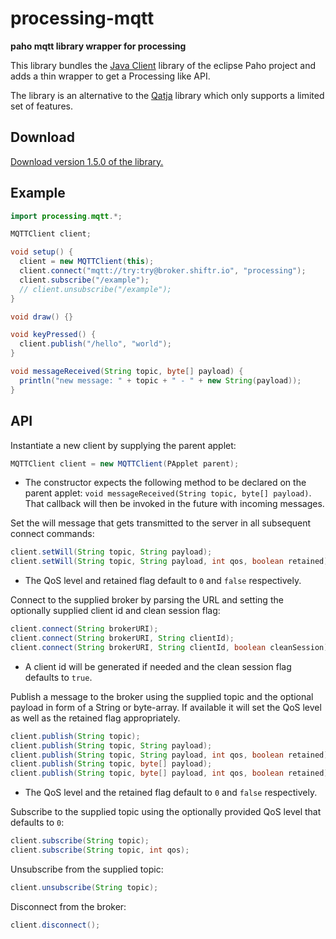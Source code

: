 # processing-mqtt

**paho mqtt library wrapper for processing**

This library bundles the [Java Client](https://eclipse.org/paho/clients/java/) library of the eclipse Paho project and adds a thin wrapper to get a Processing like API.

The library is an alternative to the [Qatja](https://github.com/Qatja/processing) library which only supports a limited set of features.

## Download

[Download version 1.5.0 of the library.](https://github.com/256dpi/processing-mqtt/releases/download/v1.5.0/mqtt.zip)

## Example

```java
import processing.mqtt.*;

MQTTClient client;

void setup() {
  client = new MQTTClient(this);
  client.connect("mqtt://try:try@broker.shiftr.io", "processing");
  client.subscribe("/example");
  // client.unsubscribe("/example");
}

void draw() {}

void keyPressed() {
  client.publish("/hello", "world");
}

void messageReceived(String topic, byte[] payload) {
  println("new message: " + topic + " - " + new String(payload));
}
```

## API

Instantiate a new client by supplying the parent applet:

```java
MQTTClient client = new MQTTClient(PApplet parent);
```

- The constructor expects the following method to be declared on the parent applet: `void messageReceived(String topic, byte[] payload)`. That callback will then be invoked in the future with incoming messages.

Set the will message that gets transmitted to the server in all subsequent connect commands:

```java
client.setWill(String topic, String payload);
client.setWill(String topic, String payload, int qos, boolean retained);
```

- The QoS level and retained flag default to `0` and `false` respectively.

Connect to the supplied broker by parsing the URL and setting the optionally supplied client id and clean session flag:

```java
client.connect(String brokerURI);
client.connect(String brokerURI, String clientId);
client.connect(String brokerURI, String clientId, boolean cleanSession);
```

- A client id will be generated if needed and the clean session flag defaults to `true`.

Publish a message to the broker using the supplied topic and the optional payload in form of a String or byte-array. If available it will set the QoS level as well as the retained flag appropriately.

```java
client.publish(String topic);
client.publish(String topic, String payload);
client.publish(String topic, String payload, int qos, boolean retained);
client.publish(String topic, byte[] payload);
client.publish(String topic, byte[] payload, int qos, boolean retained);
```

- The QoS level and the retained flag default to `0` and `false` respectively.

Subscribe to the supplied topic using the optionally provided QoS level that defaults to `0`:

```java
client.subscribe(String topic);
client.subscribe(String topic, int qos);
```

Unsubscribe from the supplied topic:

```java
client.unsubscribe(String topic);
```

Disconnect from the broker:

```java
client.disconnect();
```
